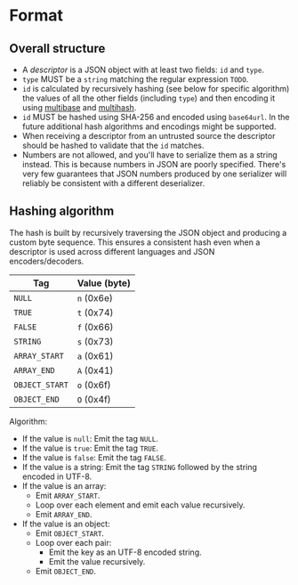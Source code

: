 # Format

## Overall structure

- A _descriptor_ is a JSON object with at least two fields: `id` and `type`.
- `type` MUST be a `string` matching the regular expression `TODO`.
- `id` is calculated by recursively hashing (see below for specific algorithm) the values of all the other fields (including `type`) and then encoding it using [multibase](https://github.com/multiformats/multibase) and [multihash](https://github.com/multiformats/multihash).
- `id` MUST be hashed using SHA-256 and encoded using `base64url`.
  In the future additional hash algorithms and encodings might be supported.
- When receiving a descriptor from an untrusted source the descriptor should be hashed to validate that the `id` matches.
- Numbers are not allowed, and you'll have to serialize them as a string instead.
  This is because numbers in JSON are poorly specified.
  There's very few guarantees that JSON numbers produced by one serializer will reliably be consistent with a different deserializer.

## Hashing algorithm

The hash is built by recursively traversing the JSON object and producing a custom byte sequence.
This ensures a consistent hash even when a descriptor is used across different languages and JSON encoders/decoders.

| Tag            | Value (byte) |
| -------------- | ------------ |
| `NULL`         | `n` (0x6e)   |
| `TRUE`         | `t` (0x74)   |
| `FALSE`        | `f` (0x66)   |
| `STRING`       | `s` (0x73)   |
| `ARRAY_START`  | `a` (0x61)   |
| `ARRAY_END`    | `A` (0x41)   |
| `OBJECT_START` | `o` (0x6f)   |
| `OBJECT_END`   | `O` (0x4f)   |

Algorithm:

- If the value is `null`: Emit the tag `NULL`.
- If the value is `true`: Emit the tag `TRUE`.
- If the value is `false`: Emit the tag `FALSE`.
- If the value is a string: Emit the tag `STRING` followed by the string encoded in UTF-8.
- If the value is an array:
  - Emit `ARRAY_START`.
  - Loop over each element and emit each value recursively.
  - Emit `ARRAY_END`.
- If the value is an object:
  - Emit `OBJECT_START`.
  - Loop over each pair:
    - Emit the key as an UTF-8 encoded string.
    - Emit the value recursively.
  - Emit `OBJECT_END`.
